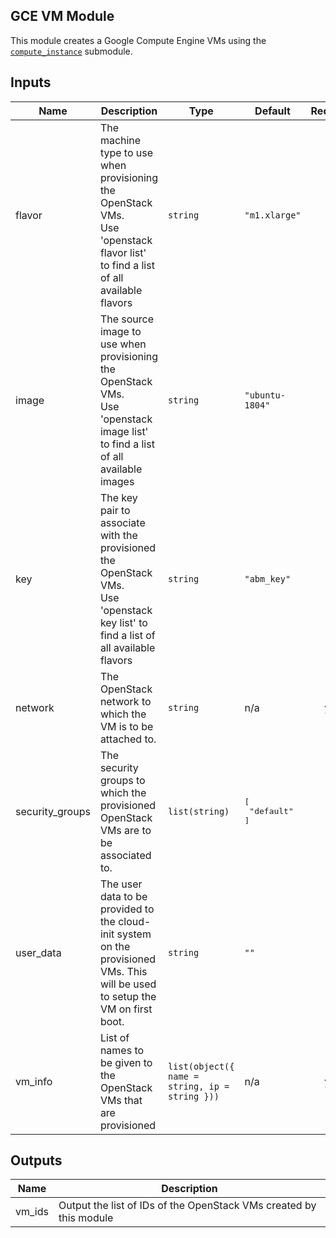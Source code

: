 ## GCE VM Module

This module creates a Google Compute Engine VMs using the [`compute_instance`](https://registry.terraform.io/modules/terraform-google-modules/vm/google/latest/submodules/compute_instance) submodule.

<!-- BEGINNING OF PRE-COMMIT-TERRAFORM DOCS HOOK -->
## Inputs

| Name | Description | Type | Default | Required |
|------|-------------|------|---------|:--------:|
| flavor | The machine type to use when provisioning the OpenStack VMs.<br>    Use 'openstack flavor list' to find a list of all available flavors | `string` | `"m1.xlarge"` | no |
| image | The source image to use when provisioning the OpenStack VMs.<br>    Use 'openstack image list' to find a list of all available images | `string` | `"ubuntu-1804"` | no |
| key | The key pair to associate with the provisioned the OpenStack VMs.<br>    Use 'openstack key list' to find a list of all available flavors | `string` | `"abm_key"` | no |
| network | The OpenStack network to which the VM is to be attached to. | `string` | n/a | yes |
| security\_groups | The security groups to which the provisioned OpenStack VMs are to be<br>    associated to. | `list(string)` | <pre>[<br>  "default"<br>]</pre> | no |
| user\_data | The user data to be provided to the cloud-init system on the provisioned<br>    VMs. This will be used to setup the VM on first boot. | `string` | `""` | no |
| vm\_info | List of names to be given to the OpenStack VMs that are provisioned | `list(object({ name = string, ip = string }))` | n/a | yes |

## Outputs

| Name | Description |
|------|-------------|
| vm\_ids | Output the list of IDs of the OpenStack VMs created by this module |

<!-- END OF PRE-COMMIT-TERRAFORM DOCS HOOK -->
